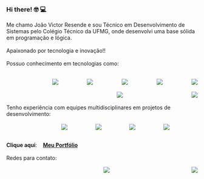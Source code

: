 ### Hi there! &#x1F913; 💻

Me chamo João Victor Resende e sou Técnico em Desenvolvimento de Sistemas pelo Colégio Técnico da UFMG, onde desenvolvi uma base sólida em programação e lógica. 
<br/><br/> Apaixonado por tecnologia e inovação!!<br/><br/>Possuo conhecimento em tecnologias como: 
<br/><br/>
<div style="display: flex; justify-content: space-between; align-items: center;">
    &nbsp;&nbsp;&nbsp;&nbsp;&nbsp;&nbsp;&nbsp;&nbsp;&nbsp;&nbsp;&nbsp;&nbsp;&nbsp;&nbsp;&nbsp;&nbsp;&nbsp;&nbsp;&nbsp;&nbsp;&nbsp;&nbsp;&nbsp;&nbsp;
    <img src="https://img.shields.io/badge/HTML5-E34F26?style=for-the-badge&logo=html5&logoColor=white"/>
    &nbsp;&nbsp;&nbsp;&nbsp;&nbsp;&nbsp;
    <img src="https://img.shields.io/badge/CSS-239120?&style=for-the-badge&logo=css3&logoColor=white"/>
    &nbsp;&nbsp;&nbsp;&nbsp;&nbsp;&nbsp;
    <img src="https://img.shields.io/badge/typescript-%23007ACC.svg?style=for-the-badge&logo=typescript&logoColor=white"/>
    &nbsp;&nbsp;&nbsp;&nbsp;&nbsp;&nbsp;
    <img src="https://img.shields.io/badge/c%23-%23239120.svg?style=for-the-badge&logo=csharp&logoColor=white" />
    &nbsp;&nbsp;&nbsp;&nbsp;&nbsp;&nbsp;
    <img src="https://img.shields.io/badge/python-3670A0?style=for-the-badge&logo=python&logoColor=ffdd54" />
</div>
<br/>
<div style="display: flex; justify-content: space-between; align-items: center;">
    &nbsp;&nbsp;&nbsp;&nbsp;&nbsp;&nbsp;&nbsp;&nbsp;&nbsp;&nbsp;&nbsp;&nbsp;&nbsp;&nbsp;&nbsp;&nbsp;&nbsp;&nbsp;&nbsp;&nbsp;&nbsp;&nbsp;&nbsp;&nbsp;&nbsp;&nbsp;&nbsp;&nbsp;&nbsp;&nbsp;&nbsp;&nbsp;&nbsp;&nbsp;&nbsp;&nbsp;&nbsp;&nbsp;&nbsp;&nbsp;&nbsp;&nbsp;&nbsp;&nbsp;&nbsp;&nbsp;&nbsp;&nbsp;&nbsp;&nbsp;&nbsp;&nbsp;&nbsp;&nbsp;
    <img src="https://img.shields.io/badge/react-%2320232a.svg?style=for-the-badge&logo=react&logoColor=%2361DAFB"/>
    &nbsp;&nbsp;&nbsp;&nbsp;&nbsp;&nbsp;
    <img src="https://img.shields.io/badge/Flutter-02569B?style=for-the-badge&logo=flutter&logoColor=white"/>
</div>
<br/>
Tenho experiência com equipes multidisciplinares em projetos de desenvolvimento:
<br/>
<br/>
<div style="display: flex; justify-content: space-between; align-items: center;">
&nbsp;&nbsp;&nbsp;&nbsp;&nbsp;&nbsp;&nbsp;&nbsp;&nbsp;&nbsp;&nbsp;&nbsp;&nbsp;&nbsp;&nbsp;&nbsp;&nbsp;&nbsp;&nbsp;&nbsp;&nbsp;&nbsp;&nbsp;&nbsp;&nbsp;&nbsp;&nbsp;&nbsp;&nbsp;&nbsp;&nbsp;&nbsp;
<img src="https://img.shields.io/badge/azure-%230072C6.svg?style=for-the-badge&logo=microsoftazure&logoColor=white"/>
&nbsp;&nbsp;&nbsp;&nbsp;&nbsp;&nbsp;&nbsp;&nbsp;&nbsp;
<img src="https://img.shields.io/badge/git-%23F05033.svg?style=for-the-badge&logo=git&logoColor=white"/>
&nbsp;&nbsp;&nbsp;&nbsp;&nbsp;&nbsp;&nbsp;&nbsp;&nbsp;
<img src="https://img.shields.io/badge/MongoDB-%234ea94b.svg?style=for-the-badge&logo=mongodb&logoColor=white"/>
&nbsp;&nbsp;&nbsp;&nbsp;&nbsp;&nbsp;&nbsp;&nbsp;&nbsp;
<img src="https://img.shields.io/badge/mysql-4479A1.svg?style=for-the-badge&logo=mysql&logoColor=white"/>
 &nbsp;&nbsp;&nbsp;&nbsp;&nbsp;&nbsp;&nbsp;&nbsp;&nbsp;&nbsp;&nbsp;&nbsp;&nbsp;&nbsp;
</div>
<br/>

**Clique aqui**: &nbsp;&nbsp; **[  Meu Portfólio](https://scintillating-duckanoo-411c47.netlify.app)**
<br/><br/>
Redes para contato: 
<br/>
<div style="display: flex; justify-content: space-between; align-items: center;">
    &nbsp;&nbsp;&nbsp;&nbsp;&nbsp;&nbsp;&nbsp;&nbsp;&nbsp;&nbsp;&nbsp;&nbsp;&nbsp;&nbsp;&nbsp;&nbsp;&nbsp;&nbsp;&nbsp;&nbsp;&nbsp;&nbsp;&nbsp;&nbsp;&nbsp;&nbsp;&nbsp;&nbsp;&nbsp;&nbsp;&nbsp;&nbsp;&nbsp;&nbsp;&nbsp;&nbsp;&nbsp;&nbsp;&nbsp;&nbsp;&nbsp;&nbsp;&nbsp;&nbsp;&nbsp;&nbsp;&nbsp;
    <a href="https://www.linkedin.com/in/jo%C3%A3o-victor-resende-fernandes-b025b71ba/"><img src="https://img.shields.io/badge/LinkedIn-0077B5?style=for-the-badge&logo=linkedin&logoColor=white"/></a>
    &nbsp;&nbsp;&nbsp;&nbsp;&nbsp;&nbsp;&nbsp;&nbsp;&nbsp;&nbsp;&nbsp;&nbsp;&nbsp;&nbsp;&nbsp;&nbsp;&nbsp;&nbsp;&nbsp;
    <a href="https://wa.me/5531997594556"><img src="https://img.shields.io/badge/WhatsApp-25D366?style=for-the-badge&logo=whatsapp&logoColor=white"/></a>
</div>

